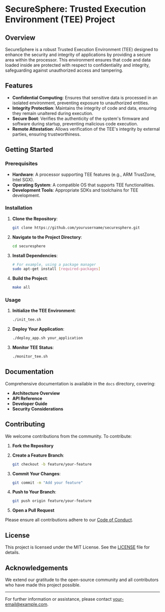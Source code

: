 # SecureSphere: Trusted Execution Environment (TEE) Project

## Overview

SecureSphere is a robust Trusted Execution Environment (TEE) designed to enhance the security and integrity of applications by providing a secure area within the processor. This environment ensures that code and data loaded inside are protected with respect to confidentiality and integrity, safeguarding against unauthorized access and tampering.

## Features

- **Confidential Computing**: Ensures that sensitive data is processed in an isolated environment, preventing exposure to unauthorized entities.
- **Integrity Protection**: Maintains the integrity of code and data, ensuring they remain unaltered during execution.
- **Secure Boot**: Verifies the authenticity of the system's firmware and software during startup, preventing malicious code execution.
- **Remote Attestation**: Allows verification of the TEE's integrity by external parties, ensuring trustworthiness.

## Getting Started

### Prerequisites

- **Hardware**: A processor supporting TEE features (e.g., ARM TrustZone, Intel SGX).
- **Operating System**: A compatible OS that supports TEE functionalities.
- **Development Tools**: Appropriate SDKs and toolchains for TEE development.

### Installation

1. **Clone the Repository**:

   ```bash
   git clone https://github.com/yourusername/securesphere.git
   ```

2. **Navigate to the Project Directory**:

   ```bash
   cd securesphere
   ```

3. **Install Dependencies**:

   ```bash
   # For example, using a package manager
   sudo apt-get install [required-packages]
   ```

4. **Build the Project**:

   ```bash
   make all
   ```

### Usage

1. **Initialize the TEE Environment**:

   ```bash
   ./init_tee.sh
   ```

2. **Deploy Your Application**:

   ```bash
   ./deploy_app.sh your_application
   ```

3. **Monitor TEE Status**:

   ```bash
   ./monitor_tee.sh
   ```

## Documentation

Comprehensive documentation is available in the `docs` directory, covering:

- **Architecture Overview**
- **API Reference**
- **Developer Guide**
- **Security Considerations**

## Contributing

We welcome contributions from the community. To contribute:

1. **Fork the Repository**
2. **Create a Feature Branch**:

   ```bash
   git checkout -b feature/your-feature
   ```

3. **Commit Your Changes**:

   ```bash
   git commit -m "Add your feature"
   ```

4. **Push to Your Branch**:

   ```bash
   git push origin feature/your-feature
   ```

5. **Open a Pull Request**

Please ensure all contributions adhere to our [Code of Conduct](CODE_OF_CONDUCT.md).

## License

This project is licensed under the MIT License. See the [LICENSE](LICENSE) file for details.

## Acknowledgements

We extend our gratitude to the open-source community and all contributors who have made this project possible.

---

For further information or assistance, please contact [your-email@example.com](mailto:your-email@example.com). 